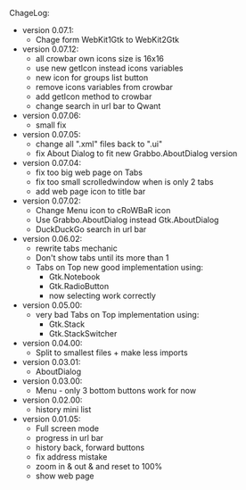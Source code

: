 ChageLog:
* version 0.07.1:
	* Chage form WebKit1Gtk to WebKit2Gtk
* version 0.07.12:
	* all crowbar own icons size is 16x16
	* use new getIcon instead icons variables
	* new icon for groups list button
	* remove icons variables from crowbar
	* add getIcon method to crowbar
	* change search in url bar to Qwant 
* version 0.07.06:
	* small fix
* version 0.07.05:
	* change all ".xml" files back to ".ui"
	* fix About Dialog to fit new Grabbo.AboutDialog version 
* version 0.07.04:
	* fix too big web page on Tabs
	* fix too small scrolledwindow when is only 2 tabs
	* add web page icon to title bar
* version 0.07.02:
	* Change Menu icon to cRoWBaR icon
	* Use Grabbo.AboutDialog instead Gtk.AboutDialog
	* DuckDuckGo search in url bar
* version 0.06.02:
	* rewrite tabs mechanic
	* Don't show tabs until its more than 1
	* Tabs on Top new good implementation using:
		* Gtk.Notebook
		* Gtk.RadioButton
		* now selecting work correctly
* version 0.05.00:
	* very bad Tabs on Top implementation using:
	 	* Gtk.Stack
	 	* Gtk.StackSwitcher
* version 0.04.00:
	* Split to smallest files + make less imports
* version 0.03.01:
	* AboutDialog
* version 0.03.00:
	* Menu - only 3 bottom buttons work for now
* version 0.02.00:
	* history mini list
* version 0.01.05:
	* Full screen mode
	* progress in url bar
	* history back, forward buttons
	* fix address mistake
	* zoom in & out & and reset to 100%
	* show web page
